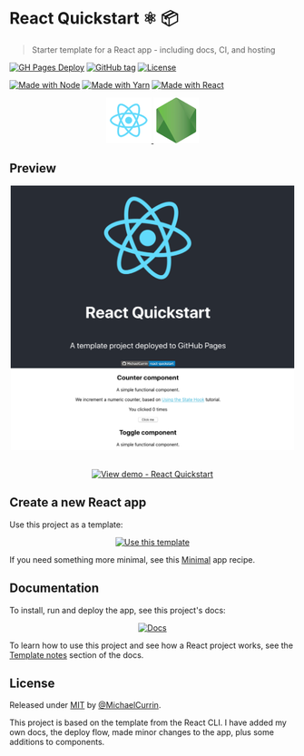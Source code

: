 # React Quickstart ⚛️ 📦
> Starter template for a React app - including docs, CI, and hosting

[![GH Pages Deploy](https://github.com/Samuelrajasingh/react-sample-cicd/workflows/GH%20Pages%20Deploy/badge.svg)](https://github.com/samuelrajasingh/react-sample-cicd/actions?query=workflow:"GH+Pages+Deploy")
[![GitHub tag](https://img.shields.io/github/tag/Samuelrajasingh/react-sample-cicd)](https://github.com/samuelrajasingh/react-sample-cicd/tags/)
[![License](https://img.shields.io/badge/License-MIT-blue)](#license "Go to License section")

[![Made with Node](https://img.shields.io/badge/Node.js->=10-blue?logo=node.js&logoColor=white)](https://nodejs.org)
[![Made with Yarn](https://img.shields.io/badge/Yarn->=1-blue?logo=yarn&logoColor=white)](https://classic.yarnpkg.com)
[![Made with React](https://img.shields.io/github/package-json/dependency-version/Samuelrajasingh/react-sample-cicd/react?logo=react)](https://www.npmjs.com/package/react)


<div align="center">
    <a href="https://samuelrajasingh.github.io/react-quickstart/" title="Go to demo app">
        <img src="https://raw.githubusercontent.com/github/explore/master/topics/react/react.png"
            alt="node icon"
            title="Node.js"
            width="80" height="80" />
        <img src="https://raw.githubusercontent.com/github/explore/master/topics/nodejs/nodejs.png"
            alt="node icon"
            title="Node.js"
            width="80" height="80" />
    </a>
</div>


## Preview

<div align="center">

<a href="https://samuelrajasingh.github.io/react-quickstart/">
    <img src="/sample.png" alt="Sample screenshot of React site" title="Go to demo site" width="500" />
</a>

<br/>
<br/>

[![View demo - React Quickstart](https://img.shields.io/badge/View_demo-React_App_Quickstart-blue?style=for-the-badge)](https://samuelrajasingh.github.io/react-quickstart/)

</div>


## Create a new React app

Use this project as a template:

<div align="center">

[![Use this template](https://img.shields.io/badge/Generate-Use_this_template-2ea44f?style=for-the-badge)](https://github.com/Samuelrajasingh/react-sample-cicd/generate "Use this template")

</div>

If you need something more minimal, see this [Minimal](https://samuelrajasingh.github.io/code-cookbook/recipes/javascript/packages/react/minimal.html) app recipe.


## Documentation

To install, run and deploy the app, see this project's docs:

<div align="center">

[![Docs](https://img.shields.io/badge/View-Documentation-blue?style=for-the-badge)](/docs/README.md "Go to project docs")

</div>

To learn how to use this project and see how a React project works, see the [Template notes](/docs/template-notes/) section of the docs.


## License

Released under [MIT](/LICENSE) by [@MichaelCurrin](https://github.com/MichaelCurrin).

<!-- TODO remove this line when creating a project from this template -->

This project is based on the template from the React CLI. I have added my own docs, the deploy flow, made minor changes to the app, plus some additions to components.
